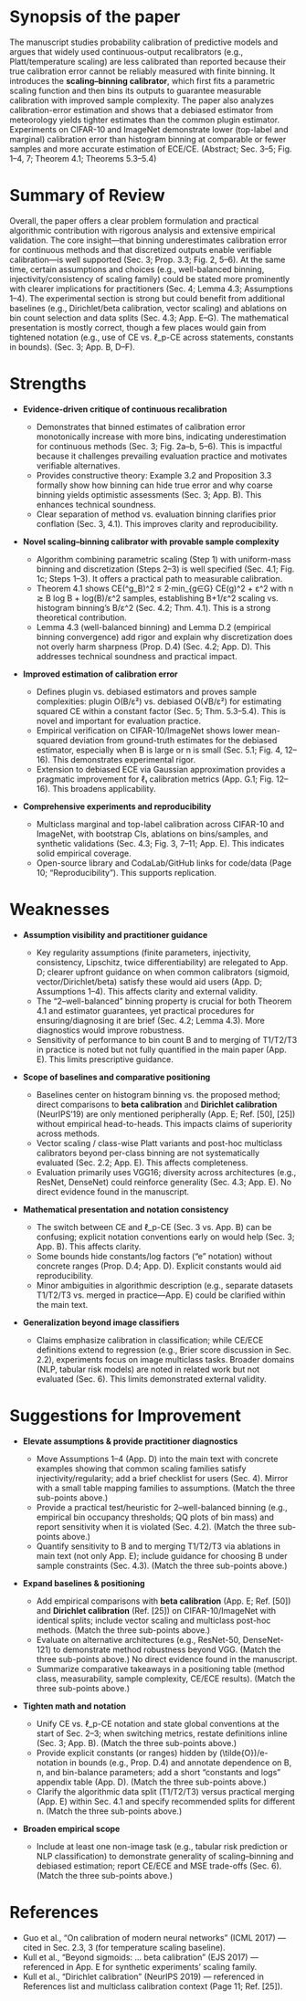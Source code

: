 
# Synopsis of the paper
The manuscript studies probability calibration of predictive models and argues that widely used continuous-output recalibrators (e.g., Platt/temperature scaling) are less calibrated than reported because their true calibration error cannot be reliably measured with finite binning. It introduces the **scaling–binning calibrator**, which first fits a parametric scaling function and then bins its outputs to guarantee measurable calibration with improved sample complexity. The paper also analyzes calibration-error estimation and shows that a debiased estimator from meteorology yields tighter estimates than the common plugin estimator. Experiments on CIFAR-10 and ImageNet demonstrate lower (top-label and marginal) calibration error than histogram binning at comparable or fewer samples and more accurate estimation of ECE/CE. (Abstract; Sec. 3–5; Fig. 1–4, 7; Theorem 4.1; Theorems 5.3–5.4)

# Summary of Review
Overall, the paper offers a clear problem formulation and practical algorithmic contribution with rigorous analysis and extensive empirical validation. The core insight—that binning underestimates calibration error for continuous methods and that discretized outputs enable verifiable calibration—is well supported (Sec. 3; Prop. 3.3; Fig. 2, 5–6). At the same time, certain assumptions and choices (e.g., well-balanced binning, injectivity/consistency of scaling family) could be stated more prominently with clearer implications for practitioners (Sec. 4; Lemma 4.3; Assumptions 1–4). The experimental section is strong but could benefit from additional baselines (e.g., Dirichlet/beta calibration, vector scaling) and ablations on bin count selection and data splits (Sec. 4.3; App. E–G). The mathematical presentation is mostly correct, though a few places would gain from tightened notation (e.g., use of CE vs. ℓ_p-CE across statements, constants in bounds). (Sec. 3; App. B, D–F).

# Strengths
- **Evidence-driven critique of continuous recalibration**
  - Demonstrates that binned estimates of calibration error monotonically increase with more bins, indicating underestimation for continuous methods (Sec. 3; Fig. 2a–b, 5–6). This is impactful because it challenges prevailing evaluation practice and motivates verifiable alternatives. 
  - Provides constructive theory: Example 3.2 and Proposition 3.3 formally show how binning can hide true error and why coarse binning yields optimistic assessments (Sec. 3; App. B). This enhances technical soundness. 
  - Clear separation of method vs. evaluation binning clarifies prior conflation (Sec. 3, 4.1). This improves clarity and reproducibility. 

- **Novel scaling–binning calibrator with provable sample complexity**
  - Algorithm combining parametric scaling (Step 1) with uniform-mass binning and discretization (Steps 2–3) is well specified (Sec. 4.1; Fig. 1c; Steps 1–3). It offers a practical path to measurable calibration. 
  - Theorem 4.1 shows CE(^g_B)^2 ≤ 2·min_{g∈G} CE(g)^2 + ε^2 with n ≳ B log B + log(B)/ε^2 samples, establishing B+1/ε^2 scaling vs. histogram binning’s B/ε^2 (Sec. 4.2; Thm. 4.1). This is a strong theoretical contribution. 
  - Lemma 4.3 (well-balanced binning) and Lemma D.2 (empirical binning convergence) add rigor and explain why discretization does not overly harm sharpness (Prop. D.4) (Sec. 4.2; App. D). This addresses technical soundness and practical impact. 

- **Improved estimation of calibration error**
  - Defines plugin vs. debiased estimators and proves sample complexities: plugin O(B/ε²) vs. debiased O(√B/ε²) for estimating squared CE within a constant factor (Sec. 5; Thm. 5.3–5.4). This is novel and important for evaluation practice. 
  - Empirical verification on CIFAR-10/ImageNet shows lower mean-squared deviation from ground-truth estimates for the debiased estimator, especially when B is large or n is small (Sec. 5.1; Fig. 4, 12–16). This demonstrates experimental rigor. 
  - Extension to debiased ECE via Gaussian approximation provides a pragmatic improvement for ℓ₁ calibration metrics (App. G.1; Fig. 12–16). This broadens applicability. 

- **Comprehensive experiments and reproducibility**
  - Multiclass marginal and top-label calibration across CIFAR-10 and ImageNet, with bootstrap CIs, ablations on bins/samples, and synthetic validations (Sec. 4.3; Fig. 3, 7–11; App. E). This indicates solid empirical coverage. 
  - Open-source library and CodaLab/GitHub links for code/data (Page 10; “Reproducibility”). This supports replication. 

# Weaknesses
- **Assumption visibility and practitioner guidance**
  - Key regularity assumptions (finite parameters, injectivity, consistency, Lipschitz, twice differentiability) are relegated to App. D; clearer upfront guidance on when common calibrators (sigmoid, vector/Dirichlet/beta) satisfy these would aid users (App. D; Assumptions 1–4). This affects clarity and external validity. 
  - The “2–well-balanced” binning property is crucial for both Theorem 4.1 and estimator guarantees, yet practical procedures for ensuring/diagnosing it are brief (Sec. 4.2; Lemma 4.3). More diagnostics would improve robustness. 
  - Sensitivity of performance to bin count B and to merging of T1/T2/T3 in practice is noted but not fully quantified in the main paper (App. E). This limits prescriptive guidance. 

- **Scope of baselines and comparative positioning**
  - Baselines center on histogram binning vs. the proposed method; direct comparisons to **beta calibration** and **Dirichlet calibration** (NeurIPS’19) are only mentioned peripherally (App. E; Ref. [50], [25]) without empirical head-to-heads. This impacts claims of superiority across methods. 
  - Vector scaling / class-wise Platt variants and post-hoc multiclass calibrators beyond per-class binning are not systematically evaluated (Sec. 2.2; App. E). This affects completeness.
  - Evaluation primarily uses VGG16; diversity across architectures (e.g., ResNet, DenseNet) could reinforce generality (Sec. 4.3; App. E). No direct evidence found in the manuscript.

- **Mathematical presentation and notation consistency**
  - The switch between CE and ℓ_p-CE (Sec. 3 vs. App. B) can be confusing; explicit notation conventions early on would help (Sec. 3; App. B). This affects clarity.
  - Some bounds hide constants/log factors (“e” notation) without concrete ranges (Prop. D.4; App. D). Explicit constants would aid reproducibility.
  - Minor ambiguities in algorithmic description (e.g., separate datasets T1/T2/T3 vs. merged in practice—App. E) could be clarified within the main text.

- **Generalization beyond image classifiers**
  - Claims emphasize calibration in classification; while CE/ECE definitions extend to regression (e.g., Brier score discussion in Sec. 2.2), experiments focus on image multiclass tasks. Broader domains (NLP, tabular risk models) are noted in related work but not evaluated (Sec. 6). This limits demonstrated external validity.

# Suggestions for Improvement
- **Elevate assumptions & provide practitioner diagnostics**
  - Move Assumptions 1–4 (App. D) into the main text with concrete examples showing that common scaling families satisfy injectivity/regularity; add a brief checklist for users (Sec. 4). Mirror with a small table mapping families to assumptions. (Match the three sub-points above.)
  - Provide a practical test/heuristic for 2–well-balanced binning (e.g., empirical bin occupancy thresholds; QQ plots of bin mass) and report sensitivity when it is violated (Sec. 4.2). (Match the three sub-points above.)
  - Quantify sensitivity to B and to merging T1/T2/T3 via ablations in main text (not only App. E); include guidance for choosing B under sample constraints (Sec. 4.3). (Match the three sub-points above.)

- **Expand baselines & positioning**
  - Add empirical comparisons with **beta calibration** (App. E; Ref. [50]) and **Dirichlet calibration** (Ref. [25]) on CIFAR-10/ImageNet with identical splits; include vector scaling and multiclass post-hoc methods. (Match the three sub-points above.)
  - Evaluate on alternative architectures (e.g., ResNet-50, DenseNet-121) to demonstrate method robustness beyond VGG. (Match the three sub-points above.) No direct evidence found in the manuscript.
  - Summarize comparative takeaways in a positioning table (method class, measurability, sample complexity, CE/ECE results). (Match the three sub-points above.)

- **Tighten math and notation**
  - Unify CE vs. ℓ_p-CE notation and state global conventions at the start of Sec. 2–3; when switching metrics, restate definitions inline (Sec. 3; App. B). (Match the three sub-points above.)
  - Provide explicit constants (or ranges) hidden by \(\tilde{O}\)/e-notation in bounds (e.g., Prop. D.4) and annotate dependence on B, n, and bin-balance parameters; add a short “constants and logs” appendix table (App. D). (Match the three sub-points above.)
  - Clarify the algorithmic data split (T1/T2/T3) versus practical merging (App. E) within Sec. 4.1 and specify recommended splits for different n. (Match the three sub-points above.)

- **Broaden empirical scope**
  - Include at least one non-image task (e.g., tabular risk prediction or NLP classification) to demonstrate generality of scaling–binning and debiased estimation; report CE/ECE and MSE trade-offs (Sec. 6). (Match the three sub-points above.)

# References
- Guo et al., “On calibration of modern neural networks” (ICML 2017) — cited in Sec. 2.3, 3 (for temperature scaling baseline).
- Kull et al., “Beyond sigmoids: … beta calibration” (EJS 2017) — referenced in App. E for synthetic experiments’ scaling family.
- Kull et al., “Dirichlet calibration” (NeurIPS 2019) — referenced in References list and multiclass calibration context (Page 11; Ref. [25]).

